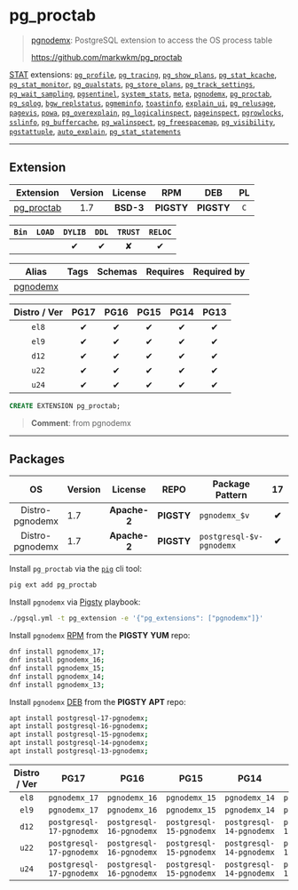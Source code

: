 # pg_proctab


> [pgnodemx](https://github.com/markwkm/pg_proctab): PostgreSQL extension to access the OS process table
>
> https://github.com/markwkm/pg_proctab





[STAT](/stat) extensions: [`pg_profile`](/pg_profile), [`pg_tracing`](/pg_tracing), [`pg_show_plans`](/pg_show_plans), [`pg_stat_kcache`](/pg_stat_kcache), [`pg_stat_monitor`](/pg_stat_monitor), [`pg_qualstats`](/pg_qualstats), [`pg_store_plans`](/pg_store_plans), [`pg_track_settings`](/pg_track_settings), [`pg_wait_sampling`](/pg_wait_sampling), [`pgsentinel`](/pgsentinel), [`system_stats`](/system_stats), [`meta`](/meta), [`pgnodemx`](/pgnodemx), [`pg_proctab`](/pg_proctab), [`pg_sqlog`](/pg_sqlog), [`bgw_replstatus`](/bgw_replstatus), [`pgmeminfo`](/pgmeminfo), [`toastinfo`](/toastinfo), [`explain_ui`](/explain_ui), [`pg_relusage`](/pg_relusage), [`pagevis`](/pagevis), [`powa`](/powa), [`pg_overexplain`](/pg_overexplain), [`pg_logicalinspect`](/pg_logicalinspect), [`pageinspect`](/pageinspect), [`pgrowlocks`](/pgrowlocks), [`sslinfo`](/sslinfo), [`pg_buffercache`](/pg_buffercache), [`pg_walinspect`](/pg_walinspect), [`pg_freespacemap`](/pg_freespacemap), [`pg_visibility`](/pg_visibility), [`pgstattuple`](/pgstattuple), [`auto_explain`](/auto_explain), [`pg_stat_statements`](/pg_stat_statements)


-------
## Extension


| Extension | Version | License | RPM | DEB | PL |
|-----------|:-------:|:-------:|:---:|:---:|:--:|
| [pg_proctab](https://github.com/markwkm/pg_proctab) | 1.7 | **<span class="tcblue">BSD-3</span>** | **<span class="tcwarn">PIGSTY</span>** | **<span class="tcwarn">PIGSTY</span>** | `C` |



| `Bin` | `LOAD` | `DYLIB` | `DDL` | `TRUST` | `RELOC` |
|:-----:|:------:|:-------:|:-----:|:-------:|:-------:|
|  |  | <span class="tcblue">✔</span> | <span class="tcblue">✔</span> | <span class="tcwarn">✘</span> | <span class="tcblue">✔</span> |



| Alias | Tags | Schemas | Requires | Required by |
|-------|------|---------|----------|-------------|
| [pgnodemx](/pg_proctab) |  |  |  |  |



| Distro / Ver | PG17 | PG16 | PG15 | PG14 | PG13 |
|:------------:|:----:|:----:|:----:|:----:|:----:|
| `el8` | <span class="tcblue">✔</span> | <span class="tcblue">✔</span> | <span class="tcblue">✔</span> | <span class="tcblue">✔</span> | <span class="tcblue">✔</span> |
| `el9` | <span class="tcblue">✔</span> | <span class="tcblue">✔</span> | <span class="tcblue">✔</span> | <span class="tcblue">✔</span> | <span class="tcblue">✔</span> |
| `d12` | <span class="tcblue">✔</span> | <span class="tcblue">✔</span> | <span class="tcblue">✔</span> | <span class="tcblue">✔</span> | <span class="tcblue">✔</span> |
| `u22` | <span class="tcblue">✔</span> | <span class="tcblue">✔</span> | <span class="tcblue">✔</span> | <span class="tcblue">✔</span> | <span class="tcblue">✔</span> |
| `u24` | <span class="tcblue">✔</span> | <span class="tcblue">✔</span> | <span class="tcblue">✔</span> | <span class="tcblue">✔</span> | <span class="tcblue">✔</span> |





```sql
CREATE EXTENSION pg_proctab;
```
> **Comment**: from pgnodemx
-----------


## Packages


| OS | Version | License | REPO | Package Pattern | 17 | 16 | 15 | 14 | 13 | Dependency |
|:--:|---------|:-------:|:----:|-----------------|:--:|:--:|:--:|:--:|:--:|------------|
| Distro-pgnodemx | 1.7 | **<span class="tccyan">Apache-2</span>** | **<span class="tcwarn">PIGSTY</span>** | `pgnodemx_$v` | **<span class="tcwarn">✔</span>** | **<span class="tcwarn">✔</span>** | **<span class="tcwarn">✔</span>** | **<span class="tcwarn">✔</span>** | **<span class="tcwarn">✔</span>** |  |
| Distro-pgnodemx | 1.7 | **<span class="tccyan">Apache-2</span>** | **<span class="tcwarn">PIGSTY</span>** | `postgresql-$v-pgnodemx` | **<span class="tcwarn">✔</span>** | **<span class="tcwarn">✔</span>** | **<span class="tcwarn">✔</span>** | **<span class="tcwarn">✔</span>** | **<span class="tcwarn">✔</span>** |  |



Install `pg_proctab` via the [`pig`](https://github.com/pgsty/pig) cli tool:

```bash
pig ext add pg_proctab
```


Install `pgnodemx` via [Pigsty](https://pigsty.io/docs/pgext/usage/install/) playbook:

```bash
./pgsql.yml -t pg_extension -e '{"pg_extensions": ["pgnodemx"]}'
```


Install `pgnodemx` [RPM](/rpm) from the **<span class="tcwarn">PIGSTY</span>** **YUM** repo:

```bash
dnf install pgnodemx_17;
dnf install pgnodemx_16;
dnf install pgnodemx_15;
dnf install pgnodemx_14;
dnf install pgnodemx_13;
```


Install `pgnodemx` [DEB](/deb) from the **<span class="tcwarn">PIGSTY</span>** **APT** repo:

```bash
apt install postgresql-17-pgnodemx;
apt install postgresql-16-pgnodemx;
apt install postgresql-15-pgnodemx;
apt install postgresql-14-pgnodemx;
apt install postgresql-13-pgnodemx;
```




| Distro / Ver | PG17 | PG16 | PG15 | PG14 | PG13 |
|:------------:|:----:|:----:|:----:|:----:|:----:|
| `el8` | `pgnodemx_17` | `pgnodemx_16` | `pgnodemx_15` | `pgnodemx_14` | `pgnodemx_13` |
| `el9` | `pgnodemx_17` | `pgnodemx_16` | `pgnodemx_15` | `pgnodemx_14` | `pgnodemx_13` |
| `d12` | `postgresql-17-pgnodemx` | `postgresql-16-pgnodemx` | `postgresql-15-pgnodemx` | `postgresql-14-pgnodemx` | `postgresql-13-pgnodemx` |
| `u22` | `postgresql-17-pgnodemx` | `postgresql-16-pgnodemx` | `postgresql-15-pgnodemx` | `postgresql-14-pgnodemx` | `postgresql-13-pgnodemx` |
| `u24` | `postgresql-17-pgnodemx` | `postgresql-16-pgnodemx` | `postgresql-15-pgnodemx` | `postgresql-14-pgnodemx` | `postgresql-13-pgnodemx` |





